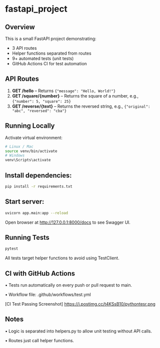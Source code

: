 # fastapi_project

## Overview
This is a small FastAPI project demonstrating:
- 3 API routes
- Helper functions separated from routes
- 9+ automated tests (unit tests)
- GitHub Actions CI for test automation


## API Routes
1. **GET /hello** – Returns `{"message": "Hello, World!"}`  
2. **GET /square/{number}** – Returns the square of a number, e.g., `{"number": 5, "square": 25}`  
3. **GET /reverse/{text}** – Returns the reversed string, e.g., `{"original": "abc", "reversed": "cba"}`  

## Running Locally
Activate virtual environment:
```bash
# Linux / Mac
source venv/bin/activate
# Windows
venv\Scripts\activate
```
## Install dependencies:
```bash
pip install -r requirements.txt
```
## Start server:
```bash
uvicorn app.main:app --reload
```
Open browser at http://127.0.0.1:8000/docs to see Swagger UI.

## Running Tests
```bash
pytest
```

All tests target helper functions to avoid using TestClient.

## CI with GitHub Actions
•	Tests run automatically on every push or pull request to main.

•	Workflow file: .github/workflows/test.yml

[CI Test Passing Screenshot] https://i.postimg.cc/t4KSsB10/pythontesr.png

## Notes
•	Logic is separated into helpers.py to allow unit testing without API calls.

•	Routes just call helper functions.

